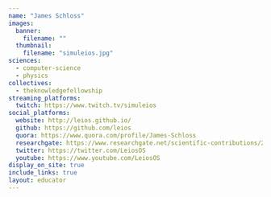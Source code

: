 ```yaml
---
name: "James Schloss"
images:
  banner:
    filename: ""
  thumbnail:
    filename: "simuleios.jpg"
sciences:
  - computer-science
  - physics
collectives:
  - theknowledgefellowship
streaming_platforms:
  twitch: https://www.twitch.tv/simuleios
social_platforms:
  website: http://leios.github.io/
  github: https://github.com/leios
  quora: https://www.quora.com/profile/James-Schloss
  researchgate: https://www.researchgate.net/scientific-contributions/2150730752_James_Schloss
  twitter: https://twitter.com/LeiosOS
  youtube: https://www.youtube.com/LeiosOS
display_on_site: true
include_links: true
layout: educator
---
```


